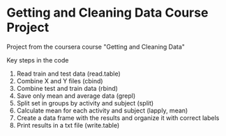 # Getting and Cleaning Data Course Project
Project from the coursera course "Getting and Cleaning Data" 

Key steps in the code

1. Read train and test data (read.table)
2. Combine X and Y files (cbind)
3. Combine test and train data (rbind)
4. Save only mean and average data (grepl)
5. Split set in groups by activity and subject (split)
6. Calculate mean for each activity and subject (lapply, mean)
7. Create a data frame with the results and organize it with correct labels
8. Print results in a txt file (write.table)
